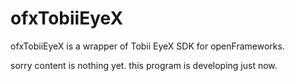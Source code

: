 ofxTobiiEyeX
============

ofxTobiiEyeX is a wrapper of Tobii EyeX SDK for openFrameworks. 

sorry content is nothing yet. this program is developing just now.
